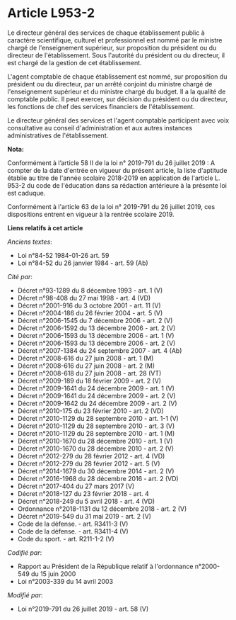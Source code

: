 # Article L953-2

Le directeur général des services de chaque établissement public à caractère scientifique, culturel et professionnel est
nommé par le ministre chargé de l'enseignement supérieur, sur proposition du président ou du directeur de l'établissement.
Sous l'autorité du président ou du directeur, il est chargé de la gestion de cet établissement.

L'agent comptable de chaque établissement est nommé, sur proposition du président ou du directeur, par un arrêté conjoint du
ministre chargé de l'enseignement supérieur et du ministre chargé du budget. Il a la qualité de comptable public. Il peut
exercer, sur décision du président ou du directeur, les fonctions de chef des services financiers de l'établissement.

Le directeur général des services et l'agent comptable participent avec voix consultative au conseil d'administration et aux
autres instances administratives de l'établissement.

**Nota:**

Conformément à l’article 58 II de la loi n° 2019-791 du 26 juillet 2019 : A compter de la date d'entrée en vigueur du présent
article, la liste d'aptitude établie au titre de l'année scolaire 2018-2019 en application de l'article L. 953-2 du code de
l'éducation dans sa rédaction antérieure à la présente loi est caduque.

Conformément à l'article 63 de la loi n° 2019-791 du 26 juillet 2019, ces dispositions entrent en vigueur à la rentrée
scolaire 2019.

**Liens relatifs à cet article**

_Anciens textes_:

  - Loi n°84-52 1984-01-26 art. 59
  - Loi n°84-52 du 26 janvier 1984 - art. 59 (Ab)

_Cité par_:

  - Décret n°93-1289 du 8 décembre 1993 - art. 1 (V)
  - Décret n°98-408 du 27 mai 1998 - art. 4 (VD)
  - Décret n°2001-916 du 3 octobre 2001 - art. 11 (V)
  - Décret n°2004-186 du 26 février 2004 - art. 5 (V)
  - Décret n°2006-1545 du 7 décembre 2006 - art. 2 (V)
  - Décret n°2006-1592 du 13 décembre 2006 - art. 2 (V)
  - Décret n°2006-1593 du 13 décembre 2006 - art. 1 (V)
  - Décret n°2006-1593 du 13 décembre 2006 - art. 2 (V)
  - Décret n°2007-1384 du 24 septembre 2007 - art. 4 (Ab)
  - Décret n°2008-616 du 27 juin 2008 - art. 1 (M)
  - Décret n°2008-616 du 27 juin 2008 - art. 2 (M)
  - Décret n°2008-618 du 27 juin 2008 - art. 28 (VT)
  - Décret n°2009-189 du 18 février 2009 - art. 2 (V)
  - Décret n°2009-1641 du 24 décembre 2009 - art. 1 (V)
  - Décret n°2009-1641 du 24 décembre 2009 - art. 2 (V)
  - Décret n°2009-1642 du 24 décembre 2009 - art. 2 (V)
  - Décret n°2010-175 du 23 février 2010 - art. 2 (VD)
  - Décret n°2010-1129 du 28 septembre 2010 - art. 1-1 (V)
  - Décret n°2010-1129 du 28 septembre 2010 - art. 3 (V)
  - Décret n°2010-1129 du 28 septembre 2010 - art. 1 (M)
  - Décret n°2010-1670 du 28 décembre 2010 - art. 1 (V)
  - Décret n°2010-1670 du 28 décembre 2010 - art. 2 (V)
  - Décret n°2012-279 du 28 février 2012 - art. 4 (VD)
  - Décret n°2012-279 du 28 février 2012 - art. 5 (V)
  - Décret n°2014-1679 du 30 décembre 2014 - art. 2 (V)
  - Décret n°2016-1968 du 28 décembre 2016 - art. 2 (VD)
  - Décret n°2017-404 du 27 mars 2017 (V)
  - Décret n°2018-127 du 23 février 2018 - art. 4
  - Décret n°2018-249 du 5 avril 2018 - art. 4 (VD)
  - Ordonnance n°2018-1131 du 12 décembre 2018 - art. 2 (V)
  - Décret n°2019-549 du 31 mai 2019 - art. 2 (V)
  - Code de la défense. - art. R3411-3 (V)
  - Code de la défense. - art. R3411-4 (V)
  - Code du sport. - art. R211-1-2 (V)

_Codifié par_:

  - Rapport au Président de la République relatif à l'ordonnance n°2000-549 du 15 juin 2000
  - Loi n°2003-339 du 14 avril 2003

_Modifié par_:

  - Loi n°2019-791 du 26 juillet 2019 - art. 58 (V)
